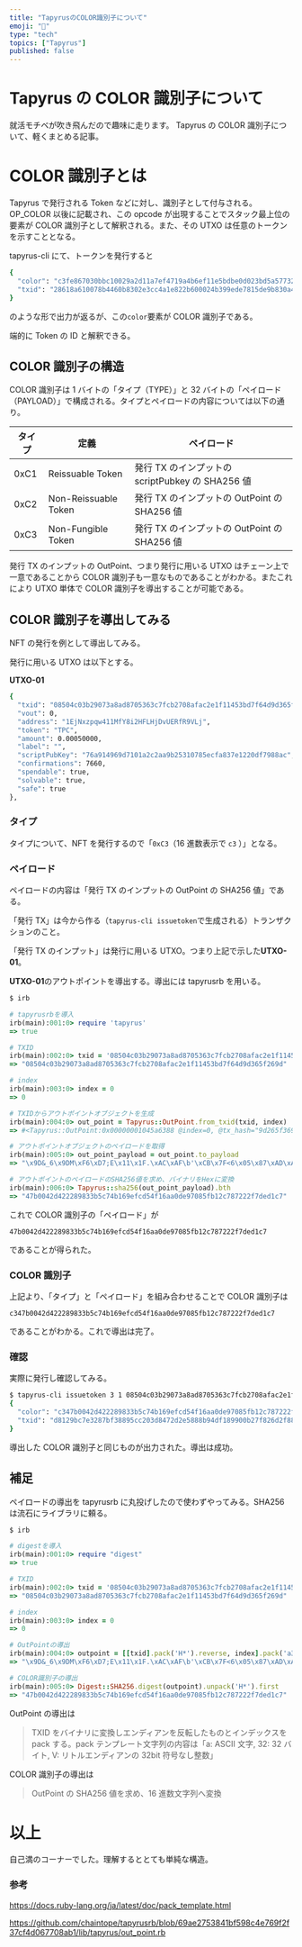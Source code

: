 ```yaml
---
title: "TapyrusのCOLOR識別子について"
emoji: "💭"
type: "tech"
topics: ["Tapyrus"]
published: false
---
```


# Tapyrus の COLOR 識別子について

就活モチベが吹き飛んだので趣味に走ります。
Tapyrus の COLOR 識別子について、軽くまとめる記事。

# COLOR 識別子とは

Tapyrus で発行される Token などに対し、識別子として付与される。OP_COLOR 以後に記載され、この opcode が出現することでスタック最上位の要素が COLOR 識別子として解釈される。また、その UTXO は任意のトークンを示すこととなる。

tapyrus-cli にて、トークンを発行すると

```bash
{
  "color": "c3fe867030bbc10029a2d11a7ef4719a4b6ef11e5bdbe0d023bd5a57732c48cf99",
  "txid": "28618a610078b4460b8302e3cc4a1e822b600024b399ede7815de9b830a4a83a"
}
```

のような形で出力が返るが、この`color`要素が COLOR 識別子である。

端的に Token の ID と解釈できる。

## COLOR 識別子の構造

COLOR 識別子は 1 バイトの「タイプ（TYPE）」と 32 バイトの「ペイロード（PAYLOAD）」で構成される。タイプとペイロードの内容については以下の通り。

| タイプ | 定義                 | ペイロード                                       |
| ------ | -------------------- | ------------------------------------------------ |
| 0xC1   | Reissuable Token     | 発行 TX のインプットの scriptPubkey の SHA256 値 |
| 0xC2   | Non-Reissuable Token | 発行 TX のインプットの OutPoint の SHA256 値     |
| 0xC3   | Non-Fungible Token   | 発行 TX のインプットの OutPoint の SHA256 値     |

発行 TX のインプットの OutPoint、つまり発行に用いる UTXO はチェーン上で一意であることから COLOR 識別子も一意なものであることがわかる。またこれにより UTXO 単体で COLOR 識別子を導出することが可能である。

## COLOR 識別子を導出してみる

NFT の発行を例として導出してみる。

発行に用いる UTXO は以下とする。

**UTXO-01**

```bash
{
  "txid": "08504c03b29073a8ad8705363c7fcb2708afac2e1f11453bd7f64d9d365f269d",
  "vout": 0,
  "address": "1EjNxzpqw411MfY8i2HFLHjDvUERfR9VLj",
  "token": "TPC",
  "amount": 0.00050000,
  "label": "",
  "scriptPubKey": "76a914969d7101a2c2aa9b25310785ecfa837e1220df7988ac",
  "confirmations": 7660,
  "spendable": true,
  "solvable": true,
  "safe": true
},
```

### タイプ

タイプについて、NFT を発行するので「`0xC3`（16 進数表示で `c3` ）」となる。

### ペイロード

ペイロードの内容は「発行 TX のインプットの OutPoint の SHA256 値」である。

「発行 TX」は今から作る（`tapyrus-cli issuetoken`で生成される）トランザクションのこと。

「発行 TX のインプット」は発行に用いる UTXO。つまり上記で示した**UTXO-01**。

**UTXO-01**のアウトポイントを導出する。導出には tapyrusrb を用いる。

```ruby
$ irb

# tapyrusrbを導入
irb(main):001:0> require 'tapyrus'
=> true

# TXID
irb(main):002:0> txid = '08504c03b29073a8ad8705363c7fcb2708afac2e1f11453bd7f64d9d365f269d'
=> "08504c03b29073a8ad8705363c7fcb2708afac2e1f11453bd7f64d9d365f269d"

# index
irb(main):003:0> index = 0
=> 0

# TXIDからアウトポイントオブジェクトを生成
irb(main):004:0> out_point = Tapyrus::OutPoint.from_txid(txid, index)
=> #<Tapyrus::OutPoint:0x00000001045a6388 @index=0, @tx_hash="9d265f369d4df6d73b45111f2eacaf0827cb7f3c360587ada87390b2034c5008">

# アウトポイントオブジェクトのペイロードを取得
irb(main):005:0> out_point_payload = out_point.to_payload
=> "\x9D&_6\x9DM\xF6\xD7;E\x11\x1F.\xAC\xAF\b'\xCB\x7F<6\x05\x87\xAD\xA8s\x90\xB2\x03LP\b\x00\x00\x00\x00"

# アウトポイントのペイロードのSHA256値を求め、バイナリをHexに変換
irb(main):006:0> Tapyrus::sha256(out_point_payload).bth
=> "47b0042d422289833b5c74b169efcd54f16aa0de97085fb12c787222f7ded1c7"
```

これで COLOR 識別子の「ペイロード」が

```
47b0042d422289833b5c74b169efcd54f16aa0de97085fb12c787222f7ded1c7
```

であることが得られた。

### COLOR 識別子

上記より、「タイプ」と「ペイロード」を組み合わせることで COLOR 識別子は

```
c347b0042d422289833b5c74b169efcd54f16aa0de97085fb12c787222f7ded1c7
```

であることがわかる。これで導出は完了。

### 確認

実際に発行し確認してみる。

```bash
$ tapyrus-cli issuetoken 3 1 08504c03b29073a8ad8705363c7fcb2708afac2e1f11453bd7f64d9d365f269d 0
{
  "color": "c347b0042d422289833b5c74b169efcd54f16aa0de97085fb12c787222f7ded1c7",
  "txid": "d8129bc7e3287bf38895cc203d8472d2e5888b94df189900b27f826d2f88eb4f"
}
```

導出した COLOR 識別子と同じものが出力された。導出は成功。

## 補足

ペイロードの導出を tapyrusrb に丸投げしたので使わずやってみる。SHA256 は流石にライブラリに頼る。

```ruby
$ irb

# digestを導入
irb(main):001:0> require "digest"
=> true

# TXID
irb(main):002:0> txid = '08504c03b29073a8ad8705363c7fcb2708afac2e1f11453bd7f64d9d365f269d'
=> "08504c03b29073a8ad8705363c7fcb2708afac2e1f11453bd7f64d9d365f269d"

# index
irb(main):003:0> index = 0
=> 0

# OutPointの導出
irb(main):004:0> outpoint = [[txid].pack('H*').reverse, index].pack('a32V')
=> "\x9D&_6\x9DM\xF6\xD7;E\x11\x1F.\xAC\xAF\b'\xCB\x7F<6\x05\x87\xAD\xA8s\x90\xB2\x03LP\b\x00\x00\x00\x00"

# COLOR識別子の導出
irb(main):005:0> Digest::SHA256.digest(outpoint).unpack('H*').first
=> "47b0042d422289833b5c74b169efcd54f16aa0de97085fb12c787222f7ded1c7"
```

OutPoint の導出は

> TXID をバイナリに変換しエンディアンを反転したものとインデックスを pack する。pack テンプレート文字列の内容は「a: ASCII 文字, 32: 32 バイト, V: リトルエンディアンの 32bit 符号なし整数」

COLOR 識別子の導出は

> OutPoint の SHA256 値を求め、16 進数文字列へ変換

# 以上

自己満のコーナーでした。理解するととても単純な構造。

### 参考

https://docs.ruby-lang.org/ja/latest/doc/pack_template.html

https://github.com/chaintope/tapyrusrb/blob/69ae2753841bf598c4e769f2f37cf4d067708ab1/lib/tapyrus/out_point.rb
